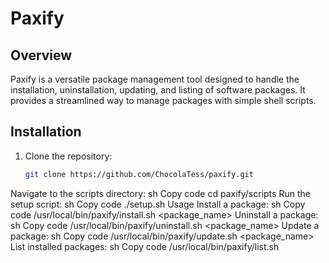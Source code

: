 # Paxify

## Overview

Paxify is a versatile package management tool designed to handle the installation, uninstallation, updating, and listing of software packages. It provides a streamlined way to manage packages with simple shell scripts.

## Installation

1. Clone the repository:
   ```sh
   git clone https://github.com/ChocolaTess/paxify.git
Navigate to the scripts directory:
sh
Copy code
cd paxify/scripts
Run the setup script:
sh
Copy code
./setup.sh
Usage
Install a package:
sh
Copy code
/usr/local/bin/paxify/install.sh <package_name>
Uninstall a package:
sh
Copy code
/usr/local/bin/paxify/uninstall.sh <package_name>
Update a package:
sh
Copy code
/usr/local/bin/paxify/update.sh <package_name>
List installed packages:
sh
Copy code
/usr/local/bin/paxify/list.sh